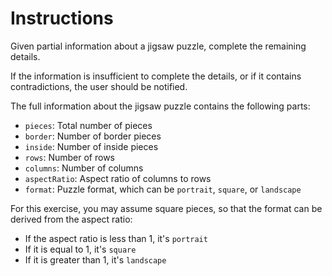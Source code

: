 # Instructions

Given partial information about a jigsaw puzzle, complete the remaining details.

If the information is insufficient to complete the details, or if it contains contradictions, the user should be notified.

The full information about the jigsaw puzzle contains the following parts:

- `pieces`: Total number of pieces
- `border`: Number of border pieces
- `inside`: Number of inside pieces
- `rows`: Number of rows
- `columns`: Number of columns
- `aspectRatio`: Aspect ratio of columns to rows
- `format`: Puzzle format, which can be `portrait`, `square`, or `landscape`

For this exercise, you may assume square pieces, so that the format can be derived from the aspect ratio:

- If the aspect ratio is less than 1, it's `portrait`
- If it is equal to 1, it's `square`
- If it is greater than 1, it's `landscape`
